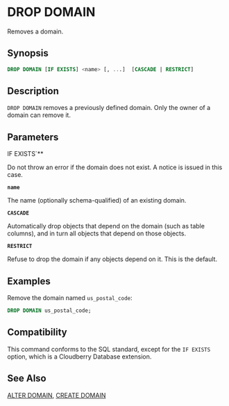 # DROP DOMAIN

Removes a domain.

## Synopsis

```sql
DROP DOMAIN [IF EXISTS] <name> [, ...]  [CASCADE | RESTRICT]
```

## Description

`DROP DOMAIN` removes a previously defined domain. Only the owner of a domain can remove it.

## Parameters

IF EXISTS`**

Do not throw an error if the domain does not exist. A notice is issued in this case.

**`name`**

The name (optionally schema-qualified) of an existing domain.

**`CASCADE`**

Automatically drop objects that depend on the domain (such as table columns), and in turn all objects that depend on those objects.

**`RESTRICT`**

Refuse to drop the domain if any objects depend on it. This is the default.

## Examples

Remove the domain named `us_postal_code`:

```sql
DROP DOMAIN us_postal_code;
```

## Compatibility

This command conforms to the SQL standard, except for the `IF EXISTS` option, which is a Cloudberry Database extension.

## See Also

[ALTER DOMAIN](/docs/sql-statements/sql-stmt-alter-domain.md), [CREATE DOMAIN](/docs/sql-statements/sql-stmt-create-domain.md)



